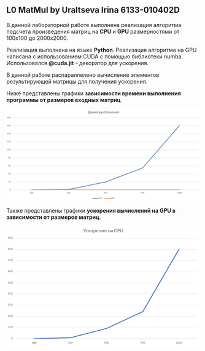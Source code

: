 ## L0 MatMul by Uraltseva Irina 6133-010402D
В данной лабораторной работе выполнена реализация алгоритма подсчета произведения матриц на **CPU** и **GPU** размерностями от 100х100 до 2000х2000.

Реализация выполнена на языке **Python**.
Реализация алгоритма на GPU написана с использованием CUDA с помощью библиотеки numba.
Использовался **@cuda.jit** - декоратор для ускорения.

В данной работе распараллелено вычисление элементов результирующей матрицы для получения ускорения.

Ниже представлены графики **зависимости времени выполнения программы от размеров входных матриц**.

![Alt-текст](img.png) 

Также представлены графики **ускорения вычислений на GPU в зависимости от размеров матриц**.

![img_1.png](img_1.png)